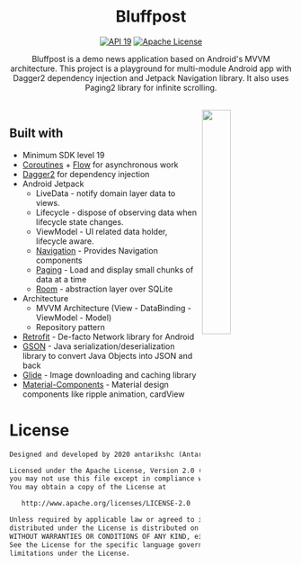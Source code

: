 <h1 align="center">Bluffpost</h1>

<p align="center">
  <a href="https://developer.android.com/studio/releases/platforms#5.1"><img alt="API 19" src="https://img.shields.io/badge/API-19%2B-brightgreen"/></a>
  <a href="http://www.apache.org/licenses/LICENSE-2.0"><img alt="Apache License" src="https://img.shields.io/badge/License-Apache%202.0-blue.svg"/></a>
</p>


<p align="center">  
Bluffpost is a demo news application based on Android's MVVM architecture.
This project is a playground for multi-module Android app with Dagger2 dependency injection and Jetpack Navigation library. It also uses Paging2 library for infinite scrolling.
</p>
</br>

<img src="assets/demo.gif" align="right" width="32%"/>

## Built with
- Minimum SDK level 19
- [Coroutines](https://github.com/Kotlin/kotlinx.coroutines) + [Flow](https://kotlin.github.io/kotlinx.coroutines/kotlinx-coroutines-core/kotlinx.coroutines.flow/) for asynchronous work
- [Dagger2](https://github.com/google/dagger) for dependency injection
- Android Jetpack
  - LiveData - notify domain layer data to views.
  - Lifecycle - dispose of observing data when lifecycle state changes.
  - ViewModel - UI related data holder, lifecycle aware.
  - [Navigation](https://developer.android.com/guide/navigation) - Provides Navigation components
  - [Paging](https://developer.android.com/topic/libraries/architecture/paging) - Load and display small chunks of data at a time
  - [Room](https://developer.android.com/topic/libraries/architecture/room) - abstraction layer over SQLite
- Architecture
  - MVVM Architecture (View - DataBinding - ViewModel - Model)
  - Repository pattern
- [Retrofit](https://github.com/square/retrofit) - De-facto Network library for Android
- [GSON](https://github.com/google/gson) - Java serialization/deserialization library to convert Java Objects into JSON and back
- [Glide](https://github.com/bumptech/glide) - Image downloading and caching library
- [Material-Components](https://github.com/material-components/material-components-android) - Material design components like ripple animation, cardView

# License
```xml
Designed and developed by 2020 antarikshc (Antariksh Chavan)

Licensed under the Apache License, Version 2.0 (the "License");
you may not use this file except in compliance with the License.
You may obtain a copy of the License at

   http://www.apache.org/licenses/LICENSE-2.0

Unless required by applicable law or agreed to in writing, software
distributed under the License is distributed on an "AS IS" BASIS,
WITHOUT WARRANTIES OR CONDITIONS OF ANY KIND, either express or implied.
See the License for the specific language governing permissions and
limitations under the License.
```